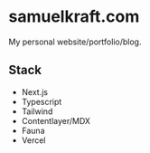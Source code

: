 # samuelkraft.com

My personal website/portfolio/blog.

## Stack

- Next.js
- Typescript
- Tailwind
- Contentlayer/MDX
- Fauna
- Vercel
